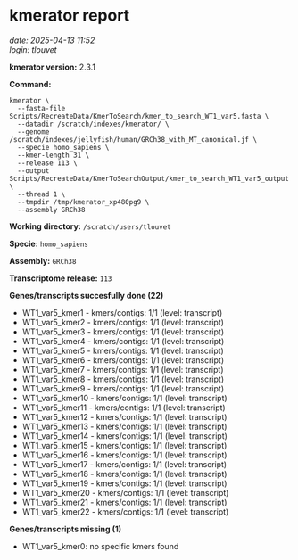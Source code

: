 # kmerator report
*date: 2025-04-13 11:52*  
*login: tlouvet*

**kmerator version:** 2.3.1

**Command:**

```
kmerator \
  --fasta-file Scripts/RecreateData/KmerToSearch/kmer_to_search_WT1_var5.fasta \
  --datadir /scratch/indexes/kmerator/ \
  --genome /scratch/indexes/jellyfish/human/GRCh38_with_MT_canonical.jf \
  --specie homo_sapiens \
  --kmer-length 31 \
  --release 113 \
  --output Scripts/RecreateData/KmerToSearchOutput/kmer_to_search_WT1_var5_output \
  --thread 1 \
  --tmpdir /tmp/kmerator_xp480pg9 \
  --assembly GRCh38
```

**Working directory:** `/scratch/users/tlouvet`

**Specie:** `homo_sapiens`

**Assembly:** `GRCh38`

**Transcriptome release:** `113`

**Genes/transcripts succesfully done (22)**

- WT1_var5_kmer1 - kmers/contigs: 1/1 (level: transcript)
- WT1_var5_kmer2 - kmers/contigs: 1/1 (level: transcript)
- WT1_var5_kmer3 - kmers/contigs: 1/1 (level: transcript)
- WT1_var5_kmer4 - kmers/contigs: 1/1 (level: transcript)
- WT1_var5_kmer5 - kmers/contigs: 1/1 (level: transcript)
- WT1_var5_kmer6 - kmers/contigs: 1/1 (level: transcript)
- WT1_var5_kmer7 - kmers/contigs: 1/1 (level: transcript)
- WT1_var5_kmer8 - kmers/contigs: 1/1 (level: transcript)
- WT1_var5_kmer9 - kmers/contigs: 1/1 (level: transcript)
- WT1_var5_kmer10 - kmers/contigs: 1/1 (level: transcript)
- WT1_var5_kmer11 - kmers/contigs: 1/1 (level: transcript)
- WT1_var5_kmer12 - kmers/contigs: 1/1 (level: transcript)
- WT1_var5_kmer13 - kmers/contigs: 1/1 (level: transcript)
- WT1_var5_kmer14 - kmers/contigs: 1/1 (level: transcript)
- WT1_var5_kmer15 - kmers/contigs: 1/1 (level: transcript)
- WT1_var5_kmer16 - kmers/contigs: 1/1 (level: transcript)
- WT1_var5_kmer17 - kmers/contigs: 1/1 (level: transcript)
- WT1_var5_kmer18 - kmers/contigs: 1/1 (level: transcript)
- WT1_var5_kmer19 - kmers/contigs: 1/1 (level: transcript)
- WT1_var5_kmer20 - kmers/contigs: 1/1 (level: transcript)
- WT1_var5_kmer21 - kmers/contigs: 1/1 (level: transcript)
- WT1_var5_kmer22 - kmers/contigs: 1/1 (level: transcript)


**Genes/transcripts missing (1)**

- WT1_var5_kmer0: no specific kmers found
